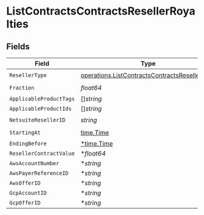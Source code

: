 # ListContractsContractsResellerRoyalties


## Fields

| Field                                                                                                          | Type                                                                                                           | Required                                                                                                       | Description                                                                                                    |
| -------------------------------------------------------------------------------------------------------------- | -------------------------------------------------------------------------------------------------------------- | -------------------------------------------------------------------------------------------------------------- | -------------------------------------------------------------------------------------------------------------- |
| `ResellerType`                                                                                                 | [operations.ListContractsContractsResellerType](../../models/operations/listcontractscontractsresellertype.md) | :heavy_check_mark:                                                                                             | N/A                                                                                                            |
| `Fraction`                                                                                                     | *float64*                                                                                                      | :heavy_check_mark:                                                                                             | N/A                                                                                                            |
| `ApplicableProductTags`                                                                                        | []*string*                                                                                                     | :heavy_minus_sign:                                                                                             | N/A                                                                                                            |
| `ApplicableProductIds`                                                                                         | []*string*                                                                                                     | :heavy_minus_sign:                                                                                             | N/A                                                                                                            |
| `NetsuiteResellerID`                                                                                           | *string*                                                                                                       | :heavy_check_mark:                                                                                             | N/A                                                                                                            |
| `StartingAt`                                                                                                   | [time.Time](https://pkg.go.dev/time#Time)                                                                      | :heavy_check_mark:                                                                                             | N/A                                                                                                            |
| `EndingBefore`                                                                                                 | [*time.Time](https://pkg.go.dev/time#Time)                                                                     | :heavy_minus_sign:                                                                                             | N/A                                                                                                            |
| `ResellerContractValue`                                                                                        | **float64*                                                                                                     | :heavy_minus_sign:                                                                                             | N/A                                                                                                            |
| `AwsAccountNumber`                                                                                             | **string*                                                                                                      | :heavy_minus_sign:                                                                                             | N/A                                                                                                            |
| `AwsPayerReferenceID`                                                                                          | **string*                                                                                                      | :heavy_minus_sign:                                                                                             | N/A                                                                                                            |
| `AwsOfferID`                                                                                                   | **string*                                                                                                      | :heavy_minus_sign:                                                                                             | N/A                                                                                                            |
| `GcpAccountID`                                                                                                 | **string*                                                                                                      | :heavy_minus_sign:                                                                                             | N/A                                                                                                            |
| `GcpOfferID`                                                                                                   | **string*                                                                                                      | :heavy_minus_sign:                                                                                             | N/A                                                                                                            |